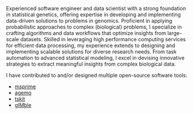 Experienced software engineer and data scientist with a strong foundation in statistical genetics, offering expertise in developing and implementing data-driven solutions to problems in genomics. Proficient in applying
probabilistic approaches to complex (biological) problems, I specialize in crafting algorithms and data workflows that
optimize insights from large-scale datasets. Skilled in leveraging high performance computing services for efficient
data processing, my experience extends to designing and implementing scalable solutions for diverse research needs.
From task automation to advanced statistical modeling, I excel in devising innovative strategies to extract meaningful
insights from complex biological data.

I have contributed to and/or designed multiple open-source software tools:
* [msprime](https://github.com/tskit-dev/msprime)
* [agemo](https://github.com/LohseLab/agemo)
* [tskit](https://github.com/tskit-dev/tskit)
* [gIMble](https://github.com/LohseLab/gimble)

